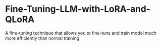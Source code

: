 # Fine-Tuning-LLM-with-LoRA-and-QLoRA
 A fine-tuning technique that allows you to fine-tune and train model much more efficiently than normal training
